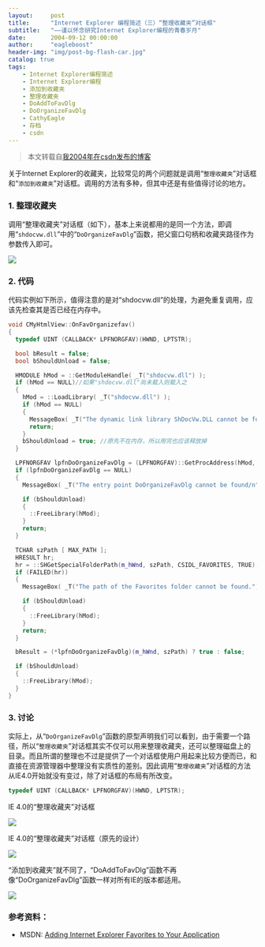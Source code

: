 ```yaml
---
layout:     post
title:      "Internet Explorer 编程简述（三）“整理收藏夹”对话框"
subtitle:   "——谨以怀念研究Internet Explorer编程的青春岁月"
date:       2004-09-12 00:00:00
author:     "eagleboost"
header-img: "img/post-bg-flash-car.jpg"
catalog: true
tags:
    - Internet Explorer编程简述
    - Internet Explorer编程
    - 添加到收藏夹
    - 整理收藏夹
    - DoAddToFavDlg
    - DoOrganizeFavDlg
    - CathyEagle
    - 存档
    - csdn
---
```


> 本文转载自[我2004年在csdn发布的博客](https://blog.csdn.net/CathyEagle/article/details/102007)

关于Internet Explorer的收藏夹，比较常见的两个问题就是调用“`整理收藏夹`”对话框和“`添加到收藏夹`”对话框。调用的方法有多种，但其中还是有些值得讨论的地方。

### 1. 整理收藏夹

调用“整理收藏夹”对话框（如下），基本上来说都用的是同一个方法，即调用“`shdocvw.dll`”中的“`DoOrganizeFavDlg`”函数，把父窗口句柄和收藏夹路径作为参数传入即可。

![](https://filedn.com/lCdMuPWubK2H86dRAWfspRh/cathyeagle/OrganizeFavDlg.gif)

### 2. 代码

代码实例如下所示，值得注意的是对“shdocvw.dll”的处理，为避免重复调用，应该先检查其是否已经在内存中。

```c++
void CMyHtmlView::OnFavOrganizefav()
{  
  typedef UINT (CALLBACK* LPFNORGFAV)(HWND, LPTSTR);

  bool bResult = false;
  bool bShouldUnload = false;

  HMODULE hMod = ::GetModuleHandle( _T("shdocvw.dll") );
  if (hMod == NULL)//如果"shdocvw.dll"尚未载入则载入之  
  {    
    hMod = ::LoadLibrary( _T("shdocvw.dll") );
    if (hMod == NULL)    
    {      
      MessageBox( _T("The dynamic link library ShDocVw.DLL cannot be found."), _T("Error"), MB_OK | MB_ICONSTOP );      
      return;    
    }
    bShouldUnload = true; //原先不在内存，所以用完也应该释放掉
  }

  LPFNORGFAV lpfnDoOrganizeFavDlg = (LPFNORGFAV)::GetProcAddress(hMod, "DoOrganizeFavDlg");
  if (lpfnDoOrganizeFavDlg == NULL)
  {      
    MessageBox( _T("The entry point DoOrganizeFavDlg cannot be found/n"), _T("in the dynamic link library ShDocVw.DLL."), _T("Error"), MB_OK | MB_ICONSTOP );

    if (bShouldUnload)
    {
      ::FreeLibrary(hMod);
    }  
    return;    
  }

  TCHAR szPath [ MAX_PATH ];    
  HRESULT hr;
  hr = ::SHGetSpecialFolderPath(m_hWnd, szPath, CSIDL_FAVORITES, TRUE);
  if (FAILED(hr))    
  {      
    MessageBox( _T("The path of the Favorites folder cannot be found."), _T("Error"), MB_OK | MB_ICONSTOP );

    if (bShouldUnload)
    {
      ::FreeLibrary(hMod);
    }  
    return;    
  }

  bResult = (*lpfnDoOrganizeFavDlg)(m_hWnd, szPath) ? true : false;

  if (bShouldUnload)
  {
    ::FreeLibrary(hMod);
  }  
}

```

### 3. 讨论

实际上，从“`DoOrganizeFavDlg`”函数的原型声明我们可以看到，由于需要一个路径，所以“`整理收藏夹`”对话框其实不仅可以用来整理收藏夹，还可以整理磁盘上的目录。而且所谓的整理也不过是提供了一个对话框使用户用起来比较方便而已，和直接在资源管理器中整理没有实质性的差别。因此调用“`整理收藏夹`”对话框的方法从IE4.0开始就没有变过，除了对话框的布局有所改变。
 
```c++
typedef UINT (CALLBACK* LPFNORGFAV)(HWND, LPTSTR);
```

IE 4.0的“整理收藏夹”对话框
 
![](https://filedn.com/lCdMuPWubK2H86dRAWfspRh/cathyeagle/OrganizeFavDlg_IE_4.gif)

IE 4.0的“整理收藏夹”对话框（原先的设计）
 
![](https://filedn.com/lCdMuPWubK2H86dRAWfspRh/cathyeagle/OrganizeFavDlg_IE_4_Old.gif)


“添加到收藏夹”就不同了，“DoAddToFavDlg”函数不再像“DoOrganizeFavDlg”函数一样对所有IE的版本都适用。
 
![](https://filedn.com/lCdMuPWubK2H86dRAWfspRh/cathyeagle/AddToFavDlg.gif)
 
### 参考资料：
+ MSDN: [Adding Internet Explorer Favorites to Your Application](http://www.microsoft.com/mind/0798/favorites.asp)

